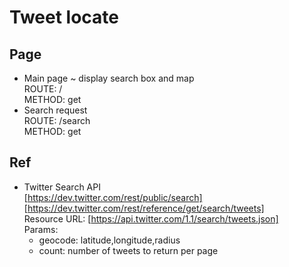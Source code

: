 # Tweet locate 

## Page 

- Main page ~ display search box and map  
  ROUTE: /  
  METHOD: get  
- Search request  
  ROUTE: /search  
  METHOD: get  

## Ref 

- Twitter Search API  
  [https://dev.twitter.com/rest/public/search]  
  [https://dev.twitter.com/rest/reference/get/search/tweets]  
  Resource URL: [https://api.twitter.com/1.1/search/tweets.json]  
  Params:  
    - geocode: latitude,longitude,radius
    - count: number of tweets to return per page  
